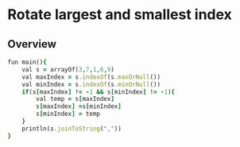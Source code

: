# Rotate largest and smallest index
## Overview
```ruby
fun main(){
    val s = arrayOf(3,7,1,6,9)
    val maxIndex = s.indexOf(s.maxOrNull())
    val minIndex = s.indexOf(s.minOrNull())
    if(s[maxIndex] != -1 && s[minIndex] != -1){
        val temp = s[maxIndex]
        s[maxIndex] =s[minIndex]
        s[minIndex] = temp
    }
    println(s.joinToString(","))
}
```